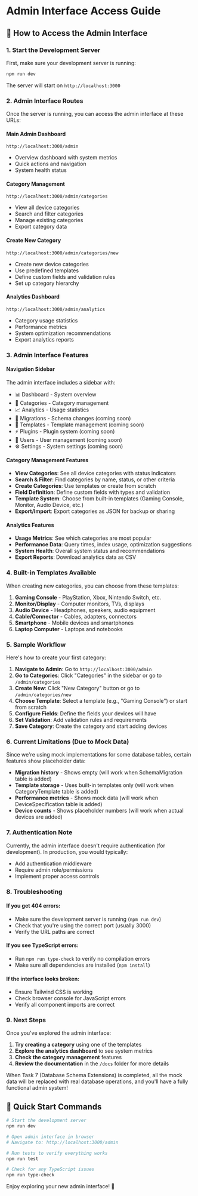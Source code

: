 # Admin Interface Access Guide

## 🚀 How to Access the Admin Interface

### 1. Start the Development Server

First, make sure your development server is running:

```bash
npm run dev
```

The server will start on `http://localhost:3000`

### 2. Admin Interface Routes

Once the server is running, you can access the admin interface at these URLs:

#### **Main Admin Dashboard**
```
http://localhost:3000/admin
```
- Overview dashboard with system metrics
- Quick actions and navigation
- System health status

#### **Category Management**
```
http://localhost:3000/admin/categories
```
- View all device categories
- Search and filter categories
- Manage existing categories
- Export category data

#### **Create New Category**
```
http://localhost:3000/admin/categories/new
```
- Create new device categories
- Use predefined templates
- Define custom fields and validation rules
- Set up category hierarchy

#### **Analytics Dashboard**
```
http://localhost:3000/admin/analytics
```
- Category usage statistics
- Performance metrics
- System optimization recommendations
- Export analytics reports

### 3. Admin Interface Features

#### **Navigation Sidebar**
The admin interface includes a sidebar with:
- 📊 Dashboard - System overview
- 📁 Categories - Category management
- 📈 Analytics - Usage statistics
- 🔄 Migrations - Schema changes (coming soon)
- 📄 Templates - Template management (coming soon)
- ⚡ Plugins - Plugin system (coming soon)
- 👥 Users - User management (coming soon)
- ⚙️ Settings - System settings (coming soon)

#### **Category Management Features**
- **View Categories**: See all device categories with status indicators
- **Search & Filter**: Find categories by name, status, or other criteria
- **Create Categories**: Use templates or create from scratch
- **Field Definition**: Define custom fields with types and validation
- **Template System**: Choose from built-in templates (Gaming Console, Monitor, Audio Device, etc.)
- **Export/Import**: Export categories as JSON for backup or sharing

#### **Analytics Features**
- **Usage Metrics**: See which categories are most popular
- **Performance Data**: Query times, index usage, optimization suggestions
- **System Health**: Overall system status and recommendations
- **Export Reports**: Download analytics data as CSV

### 4. Built-in Templates Available

When creating new categories, you can choose from these templates:

1. **Gaming Console** - PlayStation, Xbox, Nintendo Switch, etc.
2. **Monitor/Display** - Computer monitors, TVs, displays
3. **Audio Device** - Headphones, speakers, audio equipment
4. **Cable/Connector** - Cables, adapters, connectors
5. **Smartphone** - Mobile devices and smartphones
6. **Laptop Computer** - Laptops and notebooks

### 5. Sample Workflow

Here's how to create your first category:

1. **Navigate to Admin**: Go to `http://localhost:3000/admin`
2. **Go to Categories**: Click "Categories" in the sidebar or go to `/admin/categories`
3. **Create New**: Click "New Category" button or go to `/admin/categories/new`
4. **Choose Template**: Select a template (e.g., "Gaming Console") or start from scratch
5. **Configure Fields**: Define the fields your devices will have
6. **Set Validation**: Add validation rules and requirements
7. **Save Category**: Create the category and start adding devices

### 6. Current Limitations (Due to Mock Data)

Since we're using mock implementations for some database tables, certain features show placeholder data:

- **Migration history** - Shows empty (will work when SchemaMigration table is added)
- **Template storage** - Uses built-in templates only (will work when CategoryTemplate table is added)
- **Performance metrics** - Shows mock data (will work when DeviceSpecification table is added)
- **Device counts** - Shows placeholder numbers (will work when actual devices are added)

### 7. Authentication Note

Currently, the admin interface doesn't require authentication (for development). In production, you would typically:
- Add authentication middleware
- Require admin role/permissions
- Implement proper access controls

### 8. Troubleshooting

#### **If you get 404 errors:**
- Make sure the development server is running (`npm run dev`)
- Check that you're using the correct port (usually 3000)
- Verify the URL paths are correct

#### **If you see TypeScript errors:**
- Run `npm run type-check` to verify no compilation errors
- Make sure all dependencies are installed (`npm install`)

#### **If the interface looks broken:**
- Ensure Tailwind CSS is working
- Check browser console for JavaScript errors
- Verify all component imports are correct

### 9. Next Steps

Once you've explored the admin interface:

1. **Try creating a category** using one of the templates
2. **Explore the analytics dashboard** to see system metrics
3. **Check the category management** features
4. **Review the documentation** in the `/docs` folder for more details

When Task 7 (Database Schema Extensions) is completed, all the mock data will be replaced with real database operations, and you'll have a fully functional admin system!

## 🎯 Quick Start Commands

```bash
# Start the development server
npm run dev

# Open admin interface in browser
# Navigate to: http://localhost:3000/admin

# Run tests to verify everything works
npm run test

# Check for any TypeScript issues
npm run type-check
```

Enjoy exploring your new admin interface! 🚀